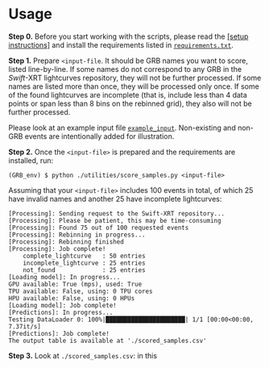 # Usage
**Step 0.**
Before you start working with the scripts, please read the <a href="/README.md/#setup"> [setup instructions]</a> and install the requirements listed in [`requirements.txt`](requirements.txt).

**Step 1.** Prepare `<input-file`. It should be GRB names you want to score, listed line-by-line. If some names do not correspond to any GRB in the *Swift*-XRT lightcurves repository, they will not be further processed. If some names are listed more than once, they will be processed only once. If some of the found lightcurves are incomplete (that is, include less than 4 data points or span less than 8 bins on the rebinned grid), they also will not be further processed.

Please look at an example input file [`example_input`](example_input). Non-existing and non-GRB events are intentionally added for illustration.

**Step 2.** Once the `<input-file>` is prepared and the requirements are installed, run:
```
(GRB_env) $ python ./utilities/score_samples.py <input-file>
```
Assuming that your `<input-file>` includes 100 events in total, of which 25 have invalid names and another 25 have incomplete lightcurves:
```
[Processing]: Sending request to the Swift-XRT repository...
[Processing]: Please be patient, this may be time-consuming
[Processing]: Found 75 out of 100 requested events
[Processing]: Rebinning in progress...
[Processing]: Rebinning finished
[Processing]: Job complete!
    complete_lightcurve   : 50 entries
    incomplete_lightcurve : 25 entries
    not_found             : 25 entries
[Loading model]: In progress...
GPU available: True (mps), used: True
TPU available: False, using: 0 TPU cores
HPU available: False, using: 0 HPUs
[Loading model]: Job complete!
[Predictions]: In progress...
Testing DataLoader 0: 100%|██████████████████████| 1/1 [00:00<00:00,  7.37it/s]
[Predictions]: Job complete!
The output table is available at './scored_samples.csv'
```
**Step 3.** Look at `./scored_samples.csv`: in this 
